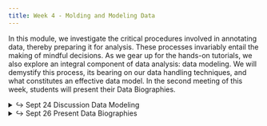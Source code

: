```yaml
---
title: Week 4 - Molding and Modeling Data
---
```


In this module, we investigate the critical procedures involved in annotating data, thereby preparing it for analysis. These processes invariably entail the making of mindful decisions. As we gear up for the hands-on tutorials, we also explore an integral component of data analysis: data modeling. We will demystify this process, its bearing on our data handling techniques, and what constitutes an effective data model. In the second meeting of this week, students will present their Data Biographies.

<details>
  <summary class="session-summary">
    <span class="arrow">↪</span>
    <span class="date-label">Sept 24</span>
    <span class="label label-blue">Discussion</span>
    <span class="session-title">Data Modeling</span>
  </summary>
  <div markdown="1">
- Slides (_coming soon!_)
<!-- - Pre-Class Reflection: -->
  <!-- - [So, Richard Jean. “‘All Models Are Wrong.’”](https://app.perusall.com/courses/introdh24/so_2017_-all-models-are-wrong) _PMLA_, vol. 132, no. 3, 2017, pp. 668–73. -->
  <!-- - [McCarty, Willard. “Modeling: A Study in Words and Meanings.”](https://app.perusall.com/courses/introdh24/mccarty_2004_modeling) _A Companion to Digital Humanities_, edited by Susan Schreibman et al., Blackwell Publishing Ltd, 2004, pp. 254–70. -->
  <!-- - https://www.wired.com/2008/06/pb-theory/ -->
  <!-- - **Post your reflection in the** <a href="https://introtodh-fall2024.slack.com/archives/C07JYA7QTM0" style="color: #ee6374;">**#reflections** </a>**channel on Slack** <a style="color: #ee6374;">**no later than 11:59PM on the day before our class.**</a> -->
</div>
</details>

<details>
  <summary class="session-summary">
    <span class="arrow">↪</span>
    <span class="date-label">Sept 26</span>
    <span class="label label-green">Present</span>
    <span class="session-title">Data Biographies</span>
  </summary>
  <div markdown="1">
<!-- - Presentation overview: -->
  <!-- - On this day, students will present their Data Biographies. This is a chance to share the intriguing stories behind the datasets you've explored! -->
  <!-- - Each presentation should last approximately -- but also no more than -- **4 minutes**, followed by a brief (~1 minute) Q&A session. -->
  <!-- - Focus on the **narrative** of your Data Biography, presenting on aspects you find interesting, such as origin, collector(s), collection method(s), intended use, and any limitations or ethical considerations. -->
  <!-- - Use visuals or excerpts from your dataset to illustrate your points and engage the audience. -->
  <!-- - For more details, refer to the [assignment description](https://whaverals.github.io/IntroDH2024/assignments/). -->
<!-- - Presentation guidelines: -->
  <!-- - Maximum of **five (5) slides** per presentation. -->
  <!-- - Please add your slides to [this shared slide deck](ADD_LINK_HERE) before the start of the class. -->
  <!-- - Strict time limit of **four (4) minutes** for each presentation. -->
  <!-- - Order of presentations: -->

<!-- | **Order - Presenter(s)** | **Order - Presenter(s)**     | -->
<!-- |--------------------------|------------------------------| -->
<!-- | 1 - _name_               | 8 - _name_                   | -->
<!-- | 2 - _name_               | 9 - _name_                   | -->
<!-- | 3 - _name_               | 10 - _name_                  | -->
<!-- | 4 - _name_               | 11 - _name_                  | -->
<!-- | 5 - _name_               | 12 - _name_                  | -->
<!-- | 6 - _name_               | 13 - _name_                  | -->
<!-- | 7 - _name_               | 14 - _name_                  | -->

</div>
</details>
